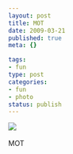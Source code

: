 ```yaml
--- 
layout: post
title: MOT
date: 2009-03-21
published: true
meta: {}

tags: 
- fun
type: post
categories: 
- fun
- photo
status: publish
---
```

![](http://media.eick.us/2011/05/4Lbi8pbnElc3myuu8wF4wlfGo1_500.jpg)<br /><br />MOT
